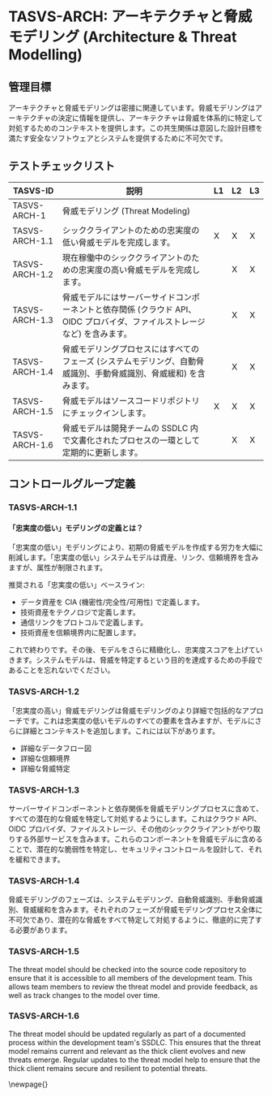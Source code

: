 # TASVS-ARCH: アーキテクチャと脅威モデリング (Architecture & Threat Modelling)

## 管理目標

アーキテクチャと脅威モデリングは密接に関連しています。脅威モデリングはアーキテクチャの決定に情報を提供し、アーキテクチャは脅威を体系的に特定して対処するためのコンテキストを提供します。この共生関係は意図した設計目標を満たす安全なソフトウェアとシステムを提供するために不可欠です。


## テストチェックリスト

| TASVS-ID       | 説明                                                                                                                                        | L1 | L2 | L3 |
| ---- | ------------- | - | - | - |
| TASVS-ARCH-1   | 脅威モデリング (Threat Modeling)                                                                                                            |    |    |    |
| TASVS-ARCH-1.1 | シッククライアントのための忠実度の低い脅威モデルを完成します。                                                                              | X  | X  | X  |
| TASVS-ARCH-1.2 | 現在稼働中のシッククライアントのための忠実度の高い脅威モデルを完成します。                                                                  |    | X  | X  |
| TASVS-ARCH-1.3 | 脅威モデルにはサーバーサイドコンポーネントと依存関係 (クラウド API、OIDC プロバイダ、ファイルストレージなど) を含みます。                   |    | X  | X  |
| TASVS-ARCH-1.4 | 脅威モデリングプロセスにはすべてのフェーズ (システムモデリング、自動脅威識別、手動脅威識別、脅威緩和) を含みます。                          |    | X  | X  |
| TASVS-ARCH-1.5 | 脅威モデルはソースコードリポジトリにチェックインします。                                                                                    | X  | X  | X  |
| TASVS-ARCH-1.6 | 脅威モデルは開発チームの SSDLC 内で文書化されたプロセスの一環として定期的に更新します。                                                     |    | X  | X  |

## コントロールグループ定義

### TASVS-ARCH-1.1

#### 「忠実度の低い」モデリングの定義とは？

「忠実度の低い」モデリングにより、初期の脅威モデルを作成する労力を大幅に削減します。「忠実度の低い」システムモデルは資産、リンク、信頼境界を含みますが、属性が制限されます。

推奨される「忠実度の低い」ベースライン:
- データ資産を CIA (機密性/完全性/可用性) で定義します。
- 技術資産をテクノロジで定義します。
- 通信リンクをプロトコルで定義します。
- 技術資産を信頼境界内に配置します。

これで終わりです。その後、モデルをさらに精緻化し、忠実度スコアを上げていきます。システムモデルは、脅威を特定するという目的を達成するための手段であることを忘れないでください。

### TASVS-ARCH-1.2

「忠実度の高い」脅威モデリングは脅威モデリングのより詳細で包括的なアプローチです。これは忠実度の低いモデルのすべての要素を含みますが、モデルにさらに詳細とコンテキストを追加します。これには以下があります。

- 詳細なデータフロー図
- 詳細な信頼境界
- 詳細な脅威特定

### TASVS-ARCH-1.3

サーバーサイドコンポーネントと依存関係を脅威モデリングプロセスに含めて、すべての潜在的な脅威を特定して対処するようにします。これはクラウド API、OIDC プロバイダ、ファイルストレージ、その他のシッククライアントがやり取りする外部サービスを含みます。これらのコンポーネントを脅威モデルに含めることで、潜在的な脆弱性を特定し、セキュリティコントロールを設計して、それを緩和できます。

### TASVS-ARCH-1.4

脅威モデリングのフェーズは、システムモデリング、自動脅威識別、手動脅威識別、脅威緩和を含みます。それぞれのフェーズが脅威モデリングプロセス全体に不可欠であり、潜在的な脅威をすべて特定して対処するように、徹底的に完了する必要があります。

### TASVS-ARCH-1.5

The threat model should be checked into the source code repository to ensure that it is accessible to all members of the development team. This allows team members to review the threat model and provide feedback, as well as track changes to the model over time.


### TASVS-ARCH-1.6

The threat model should be updated regularly as part of a documented process within the development team's SSDLC. This ensures that the threat model remains current and relevant as the thick client evolves and new threats emerge. Regular updates to the threat model help to ensure that the thick client remains secure and resilient to potential threats.


\newpage{}
